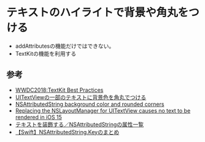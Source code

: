 # テキストのハイライトで背景や角丸をつける

- addAttributesの機能だけではできない。
- TextKitの機能を利用する


## 参考
- [WWDC2018:TextKit Best Practices](https://developer.apple.com/videos/play/wwdc2018/221/)
- [UITextViewの一部のテキストに背景色を角丸でつける](https://qiita.com/temoki/items/d746f63b87b4e875f1bb)
- [NSAttributedString background color and rounded corners](https://stackoverflow.com/questions/16362407/nsattributedstring-background-color-and-rounded-corners)
- [Replacing the NSLayoutManager for UITextView causes no text to be rendered in iOS 15](https://developer.apple.com/forums/thread/701884)
- [テキストを装飾する／NSAttributedStringの属性一覧](https://qiita.com/shu223/items/c2eb639976154a491d19)
- [【Swift】NSAttributedString.Keyのまとめ](https://www.2nd-walker.com/2021/08/30/swift-list-nsattributedstring-keys/)
